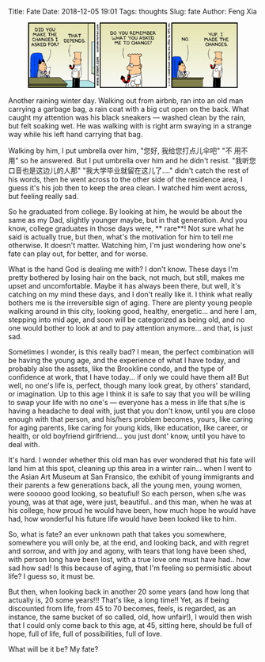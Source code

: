 Title: Fate
Date: 2018-12-05 19:01
Tags: thoughts
Slug: fate
Author: Feng Xia

<figure class="col s12">
  <img src="/images/change%20management.gif"/>
</figure>

Another raining winter day. Walking out from airbnb, ran into an old
man carrying a garbage bag, a rain coat with a big cut open on the
back. What caught my attention was his black sneakers &mdash; washed
clean by the rain, but felt soaking wet. He was walking with is right
arm swaying in a strange way while his left hand carrying that
bag.

Walking by him, I put umbrella over him, "您好, 我给您打点儿伞吧" "不
用不用" so he answered. But I put umbrella over him and he didn't
resist. "我听您口音也是这边儿的人那" "我大学毕业就留在这儿了...."
didn't catch the rest of his words, then he went across to the other
side of the residence area, I guess it's his job then to keep the area
clean. I watched him went across, but feeling really sad.

So he graduated from college. By looking at him, he would be about the
same as my Dad, slightly younger maybe, but in that generation. And
you know, college graduates in those days were, ** rare**! Not sure
what he said is actually true, but then, what's the motivation for him
to tell me otherwise. It doesn't matter. Watching him, I'm just
wondering how one's fate can play out, for better, and for worse.

What is the hand God is dealing me with? I don't know. These days I'm
pretty bothered by losing hair on the back, not much, but still, makes
me upset and uncomfortable. Maybe it has always been there, but well,
it's catching on my mind these days, and I don't really like it. I
think what really bothers me is the irreversible sign of aging. There
are plenty young people walking around in this city, looking good,
healthy, energetic... and here I am, stepping into mid age, and soon
will be categorized as being old, and no one would bother to look at
and to pay attention anymore... and that, is just sad.

Sometimes I wonder, is this really bad? I mean, the perfect
combination will be having the young age, and the experience of what I
have today, and probably also the assets, like the Brookline condo,
and the type of confidence at work, that I have today... if only we
could have them all! But well, no one's life is, perfect, though many
look great, by others' standard, or imagination. Up to this age I
think it is safe to say that you will be willing to swap your life
with no one's &mdash; everyone has a mess in life that s/he is having
a headache to deal with, just that you don't know, until you are close
enough with that person, and his/hers problem becomes, yours, like
caring for aging parents, like caring for young kids, like education,
like career, or health, or old boyfriend girlfriend... you just dont'
know, until you have to deal with.

It's hard. I wonder whether this old man has ever wondered that his
fate will land him at this spot, cleaning up this area in a winter
rain... when I went to the Asian Art Museum at San Fransico, the
exhibit of young immigrants and their parents a few generations back,
all the young men, young women, were sooooo good looking, so
beatufiul! So each person, when s/he was young, was at that age, were
just, beautiful.. and this man, when he was at his college, how proud
he would have been, how much hope he would have had, how wonderful his
future life would have been looked like to him.

So, what is fate? an ever unknown path that takes you somewhere,
somewhere you will only be, at the end, and looking back, and with
regret and sorrow, and with joy and agony, with tears that long have
been shed, with person long have been lost, with a true love one must
have had.. how sad how sad! Is this because of aging, that I'm feeling
so permisistic about life? I guess so, it must be.

But then, when looking back in another 20 some years (and how long
that actually is, 20 some years!!! That's like, a long time!! Yet, as
if being discounted from life, from 45 to 70 becomes, feels, is
regarded, as an instance, the same bucket of so called, old, how
unfair!), I would then wish that I could only come back to this age,
at 45, sitting here, should be full of hope, full of life, full of
possibilities, full of love.

What will be it be? My fate?

